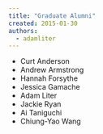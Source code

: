 ```yaml
---
title: "Graduate Alumni"
created: 2015-01-30
authors: 
  - adamliter
---
```


- Curt Anderson
- Andrew Armstrong
- Hannah Forsythe
- Jessica Gamache
- Adam Liter
- Jackie Ryan
- Ai Taniguchi
- Chiung-Yao Wang
